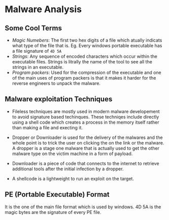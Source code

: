 # Malware Analysis


## Some Cool Terms

* *Magic Numebers*: The first two hex digits of a file which atually indicats what type of the file that is. Eg. Every windows portable executable has a file signature of `4D 5A` 
* *Strings*: Any sequence of encoded characters which occur within the executable files. Strings is litrally the name of the tool to see all the strings in an executable.
* *Program packers*: Used for the compression of the executable and one of the main uses of program packers is that it makes it harder for the reverse engineers to unpack the malware. 

## Malware exploitation Techniques

* Fileless techniques are mostly used in modern malware developement to avoid signature based techinques. These techniqes include directly using a shell code which creates a process in the memory itself rather than making a file and execting it.

* Dropper or Downloader is used for the delivery of the malwares and the whole point is to trick the user on clicking the on the link or the malware. A dropper is a stage one malware that is actually used to get the other malware type on the victim machine in a form of payload. 

* Downloader is a piece of code that connects to the internet to retrieve additional tools after the initial infection by a dropper. 

* A shellcode is a lightweight to run an exploit on the target.

## PE (Portable Executable) Format

It is the one of the main file format which is used by windows. 4D 5A is the magic bytes are the signature of every PE file.




